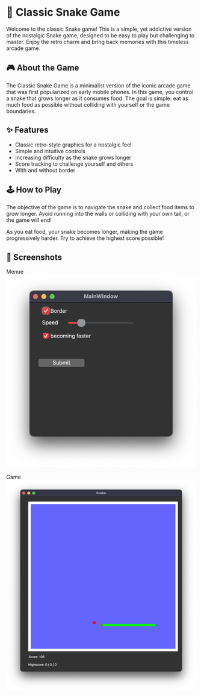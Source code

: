 # 🐍 Classic Snake Game

Welcome to the classic Snake game! This is a simple, yet addictive version of the nostalgic Snake game, designed to be easy to play but challenging to master. Enjoy the retro charm and bring back memories with this timeless arcade game.

## 🎮 About the Game

The Classic Snake Game is a minimalist version of the iconic arcade game that was first popularized on early mobile phones. In this game, you control a snake that grows longer as it consumes food. The goal is simple: eat as much food as possible without colliding with yourself or the game boundaries.

## ✨ Features

- Classic retro-style graphics for a nostalgic feel
- Simple and intuitive controls
- Increasing difficulty as the snake grows longer
- Score tracking to challenge yourself and others
- With and without border

## 🕹️ How to Play

The objective of the game is to navigate the snake and collect food items to grow longer. Avoid running into the walls or colliding with your own tail, or the game will end!

As you eat food, your snake becomes longer, making the game progressively harder. Try to achieve the highest score possible!

## 📸 Screenshots

Menue
![Alt text](image.png)

Game
![Alt text](image-1.png)

